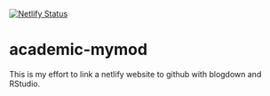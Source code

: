 
[![Netlify Status](https://api.netlify.com/api/v1/badges/988ff890-6260-44d0-baa2-d81f73578266/deploy-status)](https://app.netlify.com/sites/rwalker/deploys)

# academic-mymod

This is my effort to link a netlify website to github with blogdown and RStudio.
